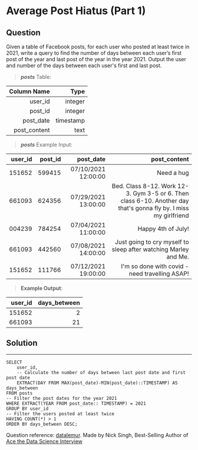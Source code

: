 # Average Post Hiatus (Part 1)

## **Question**

Given a table of Facebook posts, for each user who posted at least twice in 2021, write a query to find the number of days between each user’s first post of the year and last post of the year in the year 2021. Output the user and number of the days between each user's first and last post.

>***posts***  Table:

Column Name|Type|
---:|---:|
user_id|	integer
post_id|	integer
post_date|	timestamp
post_content|	text


>***posts*** Example Input:

user_id|	post_id|	post_date|	post_content
---:|---:|---:|---:|
151652|	599415|	07/10/2021 12:00:00|	Need a hug
661093|	624356|	07/29/2021 13:00:00|	Bed. Class 8-12. Work 12-3. Gym 3-5 or 6. Then class 6-10. Another day that's gonna fly by. I miss my girlfriend
004239|	784254|	07/04/2021 11:00:00|	Happy 4th of July!
661093|	442560|	07/08/2021 14:00:00|	Just going to cry myself to sleep after watching Marley and Me.
151652|	111766|	07/12/2021 19:00:00|	I'm so done with covid - need travelling ASAP!

>**Example Output**:

user_id|	days_between
---:|---:|
151652|	2
661093|	21

## Solution
---
    SELECT 
        user_id,
        -- Calculate the number of days between last post date and first post date
        EXTRACT(DAY FROM MAX(post_date)-MIN(post_date)::TIMESTAMP) AS days_between 
    FROM posts
    -- Filter the post dates for the year 2021
    WHERE EXTRACT(YEAR FROM post_date:: TIMESTAMP) = 2021
    GROUP BY user_id
    -- Filter the users posted at least twice
    HAVING COUNT(*) > 1
    ORDER BY days_between DESC;


Question reference: [datalemur](https://datalemur.com/).
                    Made by Nick Singh, Best-Selling Author of [Ace the Data Science Interview](https://www.amazon.com/dp/0578973839?&linkCode=sl1&tag=datalemur-20&linkId=be42c7443fa05a3c9d783fee4e6f4762&language=en_US&ref_=as_li_ss_tl)

